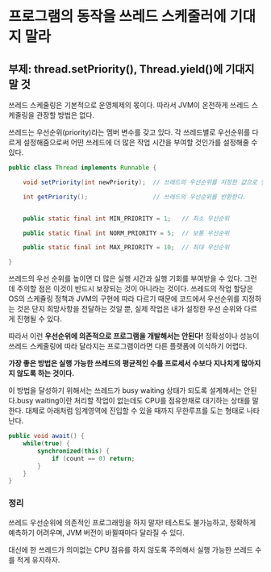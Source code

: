 # 프로그램의 동작을 쓰레드 스케줄러에 기대지 말라

## 부제: thread.setPriority(), Thread.yield()에 기대지 말 것

쓰레드 스케줄링은 기본적으로 운영체제의 몫이다. 따라서 JVM이 온전하게 쓰레드 스케줄링을 관장할 방법은 없다.

쓰레드는 우선순위(priority)라는 멤버 변수를 갖고 있다. 각 쓰레드별로 우선순위를 다르게 설정해줌으로써 어떤 쓰레드에 더 많은 작업 시간을 부여할 것인가를 설정해줄 수 있다.

```java
public class Thread implements Runnable {

    void setPriority(int newPriority);  // 쓰레드의 우선순위를 지정한 값으로 변경한다.

    int getPriority();                  // 쓰레드의 우선순위를 반환한다.


    public static final int MIN_PRIORITY = 1;   // 최소 우선순위

    public static final int NORM_PRIORITY = 5;  // 보통 우선순위

    public static final int MAX_PRIORITY = 10;  // 최대 우선순위

}
```

쓰레드의 우선 순위를 높이면 더 많은 실행 시간과 실행 기회를 부여받을 수 있다. 그런데 주의할 점은 이것이 반드시 보장되는 것이 아니라는 것이다. 
쓰레드의 작업 할당은 OS의 스케쥴링 정책과 JVM의 구현에 따라 다르기 때문에 코드에서 우선순위를 지정하는 것은 단지 희망사항을 전달하는 것일 뿐, 실제 작업은 내가 설정한 우선 순위와 다르게 진행될 수 있다.

따라서 이런 **우선순위에 의존적으로 프로그램을 개발해서는 안된다!** 정확성이나 성능이 쓰레드 스케줄링에 따라 달라지는 프로그램이라면 다른 플랫폼에 이식하기 어렵다.

**가장 좋은 방법은 실행 가능한 쓰레드의 평균적인 수를 프로세서 수보다 지나치게 많아지지 않도록 하는 것이다.**

이 방법을 달성하기 위해서는 쓰레드가 busy waiting 상태가 되도록 설계해서는 안된다.busy waiting이란 처리할 작업이 없는데도 CPU를 점유한채로 대기하는 상태를 말한다.
대체로 아래처럼 임계영역에 진입할 수 있을 때까지 무한루프를 도는 형태로 나타난다.

```java
public void await() {
    while(true) {
        synchronized(this) {
            if (count == 0) return;
        }
    }
}
```


### 정리

쓰레드 우선순위에 의존적인 프로그래밍을 하지 말자! 테스트도 불가능하고, 정확하게 예측하기 어려우며, JVM 버전이 바뀔때마다 달라질 수 있다.

대신에 한 쓰레드가 의미없는 CPU 점유를 하지 않도록 주의해서 실행 가능한 쓰레드 수를 적게 유지하자.